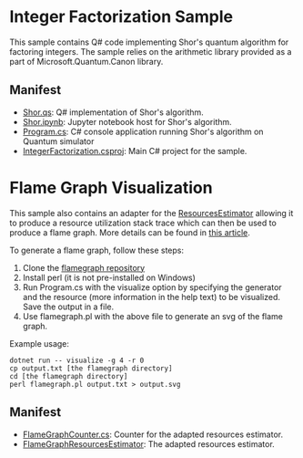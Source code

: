 ﻿# Integer Factorization Sample #

This sample contains Q# code implementing Shor's quantum algorithm for
factoring integers. The sample relies on the arithmetic library provided as
a part of Microsoft.Quantum.Canon library.

## Manifest ##

- [Shor.qs](./Shor.qs): Q# implementation of Shor's algorithm.
- [Shor.ipynb](./Shor.ipynb): Jupyter notebook host for Shor's algorithm.
- [Program.cs](./Program.cs): C# console application running Shor's algorithm
  on Quantum simulator
- [IntegerFactorization.csproj](./IntegerFactorization.csproj): Main C# project for the sample.

# Flame Graph Visualization #

This sample also contains an adapter for the [ResourcesEstimator](https://github.com/microsoft/qsharp-runtime/tree/974a385cc57c2b663e8134c1f3170f9cb8ae5fb1/src/Simulation/Simulators/ResourcesEstimator) allowing it to produce a resource utilization stack trace which can then be used to produce a flame graph. More details can be found in [this article](https://aman3014.medium.com/flame-graphs-for-q-f4f9bb076d88).

To generate a flame graph, follow these steps:

1. Clone the [flamegraph repository](https://github.com/brendangregg/FlameGraph)
2. Install perl (it is not pre-installed on Windows)
3. Run Program.cs with the visualize option by specifying the generator and the resource (more information in the help text) to be visualized. Save the output in a file.
4. Use flamegraph.pl with the above file to generate an svg of the flame graph.

Example usage:
```
dotnet run -- visualize -g 4 -r 0
cp output.txt [the flamegraph directory]
cd [the flamegraph directory]
perl flamegraph.pl output.txt > output.svg
```

## Manifest ##

- [FlameGraphCounter.cs](./FlameGraphCounter.cs): Counter for the adapted resources estimator.
- [FlameGraphResourcesEstimator](./FlameGraphResourcesEstimator.cs): The adapted resources estimator.
